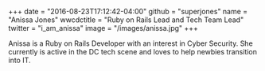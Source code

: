 +++
date = "2016-08-23T17:12:42-04:00"
github = "superjones"
name = "Anissa Jones"
wwcdctitle = "Ruby on Rails Lead and Tech Team Lead"
twitter = "i_am_anissa"
image = "/images/anissa.jpg"
+++

Anissa is a Ruby on Rails Developer with an interest in Cyber Security. She currently is active in the DC tech scene and loves to help newbies transition into IT.
